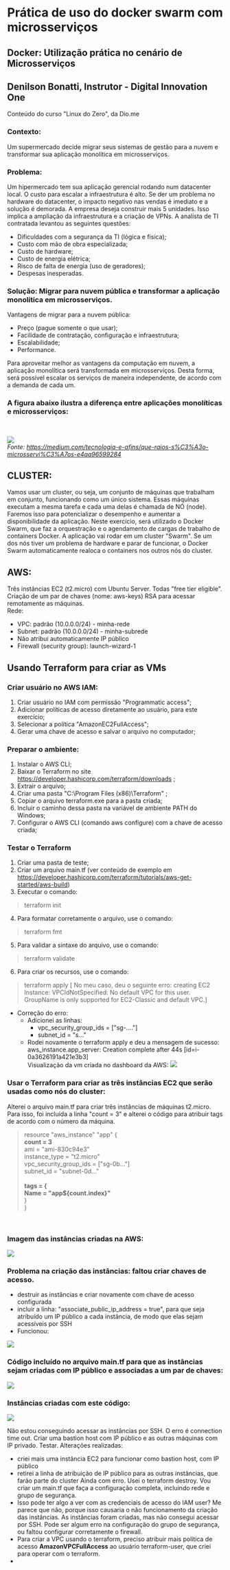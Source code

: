 # Prática de uso do docker swarm com microsserviços

## Docker: Utilização prática no cenário de Microsserviços
## Denilson Bonatti, Instrutor - Digital Innovation One

Conteúdo do curso "Linux do Zero", da Dio.me<br>

### <b>Contexto:</b> <br>
Um supermercado decide migrar seus sistemas de gestão para a nuvem e transformar sua aplicação monolítica em microsserviços.
<br>

### <b>Problema:</b> 
Um hipermercado tem sua aplicação gerencial rodando num datacenter local. O custo para escalar a infraestrutura é alto. Se der um problema no hardware do datacenter, o impacto negativo nas vendas é imediato e a solução é demorada.
A empresa deseja construir mais 5 unidades. Isso implica a ampliação da infraestrutura e a criação de VPNs.
A analista de TI contratada levantou as seguintes questões:
* Dificuldades com a segurança da TI (lógica e física);
* Custo com mão de obra especializada;
* Custo de hardware;
* Custo de energia elétrica;
* Risco de falta de energia (uso de geradores);
* Despesas inesperadas.

### <b>Solução:</b> Migrar para nuvem pública e transformar a aplicação monolítica em microsserviços.
Vantagens de migrar para a nuvem pública:
* Preço (pague somente o que usar);
* Facilidade de contratação, configuração e infraestrutura;
* Escalabilidade;
* Performance.<br>

Para aproveitar melhor as vantagens da computação em nuvem, a aplicação monolítica será transformada em microsserviços.
Desta forma, será possível escalar os serviços de maneira independente, de acordo com a demanda de cada um.

<h3> A figura abaixo ilustra a diferença entre aplicações monolíticas e microsserviços:</h3><br>

![](images/monolithic%20vs%20microservice.png)
<br><i>Fonte: https://medium.com/tecnologia-e-afins/que-raios-s%C3%A3o-microsservi%C3%A7os-e4aa96599284</i>

## CLUSTER:
Vamos usar um cluster, ou seja, um conjunto de máquinas que trabalham em conjunto, funcionando como um único sistema. Essas máquinas executam a mesma tarefa e cada uma delas é chamada de NÓ (node). Faremos isso para potencializar o desempenho e aumentar a disponibilidade da aplicação.
Neste exercício, será utilizado o Docker Swarm, que faz a orquestração e o agendamento de cargas de trabalho de containers Docker. A aplicação vai rodar em um cluster "Swarm".
Se um dos nós tiver um problema de hardware e parar de funcionar, o Docker Swarm automaticamente realoca o containers nos outros nós do cluster.

## AWS:
Três instâncias EC2 (t2.micro) com Ubuntu Server. Todas "free tier eligible".<br>
Criação de um par de chaves (nome: aws-keys) RSA para acessar remotamente as máquinas.<br>
Rede: <br>
* VPC: padrão (10.0.0.0/24) - minha-rede
* Subnet: padrão (10.0.0.0/24) - minha-subrede
* Não atribui automaticamente IP público
* Firewall (security group): launch-wizard-1
  
## Usando Terraform para criar as VMs
### Criar usuário no AWS IAM:
1. Criar usuário no IAM com permissão "Programmatic access";
2. Adicionar políticas de acesso diretamente ao usuário, para este exercício;
3.  Selecionar a política "AmazonEC2FullAccess";
4.  Gerar uma chave de acesso e salvar o arquivo no computador;
### Preparar o ambiente:
1. Instalar o AWS CLI;
2. Baixar o Terraform no site https://developer.hashicorp.com/terraform/downloads ;
3. Extrair o arquivo;
4. Criar uma pasta "C:\Program Files (x86)\Terraform" ;
5. Copiar o arquivo terraform.exe para a pasta criada;
6. Incluir o caminho dessa pasta na variável de ambiente PATH do Windows;
7. Configurar o AWS CLI (comando aws configure) com a chave de acesso criada;
### Testar o Terraform
1. Criar uma pasta de teste;
2. Criar um arquivo main.tf (ver conteúdo de exemplo em https://developer.hashicorp.com/terraform/tutorials/aws-get-started/aws-build)
3. Executar o comando:
> terraform init
4. Para formatar corretamente o arquivo, use o comando:
> terraform fmt
5. Para validar a sintaxe do arquivo, use o comando:
> terraform validate
6. Para criar os recursos, use o comando:
> terraform apply
[ No meu caso, deu o seguinte erro:  creating EC2 Instance: VPCIdNotSpecified: No default VPC for this user. GroupName is only supported for EC2-Classic and default VPC.]
* Correção do erro:
  * Adicionei as linhas:
    * vpc_security_group_ids = ["sg-...."]
    * subnet_id = "s..."
  * Rodei novamente o terraform apply e deu a mensagem de sucesso: aws_instance.app_server: Creation complete after 44s [id=i-0a3626191a421e3b3]<br>
Visualização da vm criada no dashboard da AWS:
 ![](/images/example-instance.png)

### Usar o Terraform para criar as três instâncias EC2 que serão usadas como nós do cluster:
Alterei o arquivo main.tf para criar três instâncias de máquinas t2.micro. 
Para isso, foi incluída a linha "count = 3" e alterei o código para atribuir tags de acordo com o número da máquina.
> resource "aws_instance" "app" {<br>
>  <b>count                  = 3</b><br>
>  ami                    = "ami-830c94e3"<br>
>  instance_type          = "t2.micro"<br>
>  vpc_security_group_ids = ["sg-0b..."]<br>
>  subnet_id              = "subnet-0d..."<br>
><br>
> <b> tags = {<br>
>    Name = "app${count.index}"</b><br>
>  }<br>
>}<br>

<br>

### Imagem das instâncias criadas na AWS:

![](images/instancesec2.png)
<br>

### Problema na criação das instâncias: faltou criar chaves de acesso.
* destruir as instâncias e criar novamente com chave de acesso configurada
* incluir a linha: "associate_public_ip_address = true", para que seja atribuído um IP público a cada instância, de modo que elas sejam acessíveis por SSH
* Funcionou:

![](images/ec2instancespublicip.png)

### Código incluído no arquivo main.tf para que as instâncias sejam criadas com IP público e associadas a um par de chaves:

![](images/terraformCodeIPKeyPair.png)

### Instâncias criadas com este código:

![](images/ec2instancesPublicIPKeyPair.png)

Não estou conseguindo acessar as instâncias por SSH. O erro é connection time out. 
Criar uma bastion host com IP público e as outras máquinas com IP privado. Testar.
Alterações realizadas:
* criei mais uma instância EC2 para funcionar como bastion host, com IP público
* retirei a linha de atribuição de IP público para as outras instâncias, que farão parte do cluster
Ainda com erro. Usei o terraform destroy.
Vou criar um main.tf que faça a configuração completa, incluindo rede e grupo de segurança.
* Isso pode ter algo a ver com as credenciais de acesso do IAM user? Me parece que não, porque isso causaria o não funcionamento da criação das instâncias. As instâncias foram criadas, mas não consegui acessar por SSH. Pode ser algum erro na configuração do grupo de segurança, ou faltou configurar corretamente o firewall.
* Para criar a VPC usando o terraform, preciso atribuir mais política de acesso <b>AmazonVPCFullAccess</b> ao usuário terraform-user, que criei para operar com o terraform.
* 
